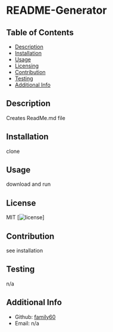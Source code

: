 # README-Generator
## Table of Contents 
- [Description](#description)
- [Installation](#installation)
- [Usage](#usage)
- [Licensing](#license)
- [Contribution](#contribution)
- [Testing](#testing)
- [Additional Info](#additional-info)
## Description
Creates ReadMe.md file
## Installation
clone
## Usage
download and run
## License
MIT
[![license](https://img.shields.io/badge/license-MIT-blue.svg)]
## Contribution
see installation
## Testing
n/a
## Additional Info
- Github: [family60](https://github.com/family60)
- Email: n/a 
